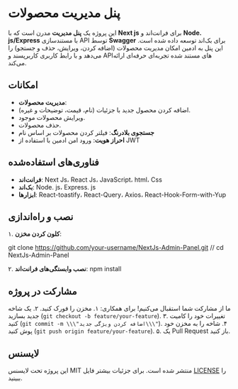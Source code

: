 
# پنل مدیریت محصولات

این پروژه یک **پنل مدیریت** مدرن است که با **Next js** برای فرانت‌اند و **Node. js/Express** با مستندسازی API توسط **Swagger** برای بک‌اند توسعه داده شده است. این پنل به ادمین امکان مدیریت محصولات (اضافه کردن، ویرایش، حذف و جستجو) را می‌دهد و با رابط کاربری کاربرپسند و API‌های مستند شده تجربه‌ای حرفه‌ای ارائه می‌کند.


## امکانات
- **مدیریت محصولات**:
- اضافه کردن محصول جدید با جزئیات (نام، قیمت، توضیحات و غیره).
- ویرایش محصولات موجود.
- حذف محصولات.
- **جستجوی بلادرنگ**: فیلتر کردن محصولات بر اساس نام
- **احراز هویت**: ورود امن ادمین با استفاده از JWT

## فناوری‌های استفاده‌شده
- **فرانت‌اند**: Next Js، React Js، JavaScript، html، Css
- **بک‌اند**: Node. js، Express. js
- **ابزارها**: React-toastify، React-Query، Axios، React-Hook-Form-with-Yup

## نصب و راه‌اندازی
۱. **کلون کردن مخزن**:

git clone https://github.com/your-username/NextJs-Admin-Panel.git 
//
cd NextJs-Admin-Panel


۲. **نصب وابستگی‌های فرانت‌اند**:
npm install

## مشارکت در پروژه
ما از مشارکت شما استقبال می‌کنیم! برای همکاری:
۱. مخزن را فورک کنید.
۲. یک شاخه جدید بسازید (`git checkout -b feature/your-feature`).
۳. تغییرات خود را کامیت کنید (`git commit -m \\\"اضافه کردن ویژگی جدید\\\"`).
۴. شاخه را به مخزن خود پوش کنید (`git push origin feature/your-feature`).
۵. یک Pull Request باز کنید.

## لایسنس
این پروژه تحت لایسنس MIT منتشر شده است. برای جزئیات بیشتر فایل [LICENSE](LICENSE) را ببینید.




